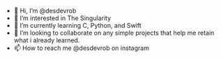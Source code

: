 - 👋 Hi, I’m @desdevrob
- 👀 I’m interested in The Singularity
- 🌱 I’m currently learning C, Python, and Swift
- 💞️ I’m looking to collaborate on any simple projects that help me retain what i already learned. 
- 📫 How to reach me @desdevrob on instagram
